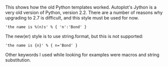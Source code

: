 This shows how the old Python templates worked.  Autoplot's Jython is a 
very old version of Python, version 2.2.  There are a number of reasons 
why upgrading to 2.7 is difficult, and this style must be used for now.

~~~~~
'the name is %(n)s' % { 'n':'Bond' }
~~~~~

The new(er) style is to use string.format, but this is not supported:
~~~~~
'the name is {n}' % { n='Bond' }
~~~~~

Other keywords I used while looking for examples were macros and string substitution.
